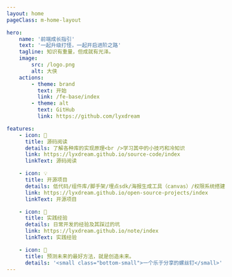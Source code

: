 ```yaml
---
layout: home
pageClass: m-home-layout

hero:
    name: '前端成长指引'
    text: '一起升级打怪，一起开启进阶之路'
    tagline: 知识有重量，但成就有光泽。
    image:
        src: /logo.png
        alt: 大侠
    actions:
        - theme: brand
          text: 开始
          link: /fe-base/index
        - theme: alt
          text: GitHub
          link: https://github.com/lyxdream

features:
    - icon: 📖
      title: 源码阅读
      details: 了解各种库的实现原理<br />学习其中的小技巧和冷知识
      link: https://lyxdream.github.io/source-code/index
      linkText: 源码阅读

    - icon: 💡
      title: 开源项目
      details: 低代码/组件库/脚手架/埋点sdk/海报生成工具（canvas）/权限系统搭建/监控系统/常用工具包
      link: https://lyxdream.github.io/open-source-projects/index
      linkText: 开源项目

    - icon: 📘
      title: 实践经验
      details: 日常开发的经验及其踩过的坑
      link: https://lyxdream.github.io/note/index
      linkText: 实践经验

    - icon: 🍉
      title: 预测未来的最好方法，就是创造未来。
      details: '<small class="bottom-small">一个乐于分享的螺丝钉</small>'
---
```

